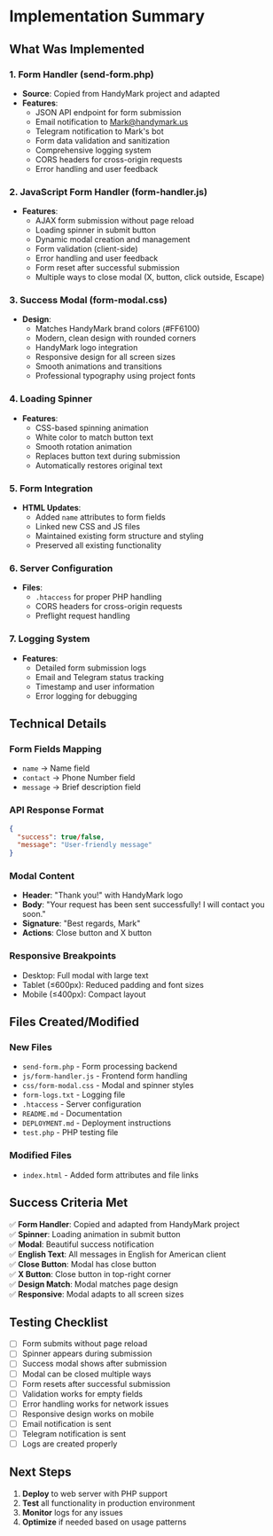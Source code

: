 # Implementation Summary

## What Was Implemented

### 1. Form Handler (send-form.php)
- **Source**: Copied from HandyMark project and adapted
- **Features**:
  - JSON API endpoint for form submission
  - Email notification to Mark@handymark.us
  - Telegram notification to Mark's bot
  - Form data validation and sanitization
  - Comprehensive logging system
  - CORS headers for cross-origin requests
  - Error handling and user feedback

### 2. JavaScript Form Handler (form-handler.js)
- **Features**:
  - AJAX form submission without page reload
  - Loading spinner in submit button
  - Dynamic modal creation and management
  - Form validation (client-side)
  - Error handling and user feedback
  - Form reset after successful submission
  - Multiple ways to close modal (X, button, click outside, Escape)

### 3. Success Modal (form-modal.css)
- **Design**:
  - Matches HandyMark brand colors (#FF6100)
  - Modern, clean design with rounded corners
  - HandyMark logo integration
  - Responsive design for all screen sizes
  - Smooth animations and transitions
  - Professional typography using project fonts

### 4. Loading Spinner
- **Features**:
  - CSS-based spinning animation
  - White color to match button text
  - Smooth rotation animation
  - Replaces button text during submission
  - Automatically restores original text

### 5. Form Integration
- **HTML Updates**:
  - Added `name` attributes to form fields
  - Linked new CSS and JS files
  - Maintained existing form structure and styling
  - Preserved all existing functionality

### 6. Server Configuration
- **Files**:
  - `.htaccess` for proper PHP handling
  - CORS headers for cross-origin requests
  - Preflight request handling

### 7. Logging System
- **Features**:
  - Detailed form submission logs
  - Email and Telegram status tracking
  - Timestamp and user information
  - Error logging for debugging

## Technical Details

### Form Fields Mapping
- `name` → Name field
- `contact` → Phone Number field  
- `message` → Brief description field

### API Response Format
```json
{
  "success": true/false,
  "message": "User-friendly message"
}
```

### Modal Content
- **Header**: "Thank you!" with HandyMark logo
- **Body**: "Your request has been sent successfully! I will contact you soon."
- **Signature**: "Best regards, Mark"
- **Actions**: Close button and X button

### Responsive Breakpoints
- Desktop: Full modal with large text
- Tablet (≤600px): Reduced padding and font sizes
- Mobile (≤400px): Compact layout

## Files Created/Modified

### New Files
- `send-form.php` - Form processing backend
- `js/form-handler.js` - Frontend form handling
- `css/form-modal.css` - Modal and spinner styles
- `form-logs.txt` - Logging file
- `.htaccess` - Server configuration
- `README.md` - Documentation
- `DEPLOYMENT.md` - Deployment instructions
- `test.php` - PHP testing file

### Modified Files
- `index.html` - Added form attributes and file links

## Success Criteria Met

✅ **Form Handler**: Copied and adapted from HandyMark project  
✅ **Spinner**: Loading animation in submit button  
✅ **Modal**: Beautiful success notification  
✅ **English Text**: All messages in English for American client  
✅ **Close Button**: Modal has close button  
✅ **X Button**: Close button in top-right corner  
✅ **Design Match**: Modal matches page design  
✅ **Responsive**: Modal adapts to all screen sizes  

## Testing Checklist

- [ ] Form submits without page reload
- [ ] Spinner appears during submission
- [ ] Success modal shows after submission
- [ ] Modal can be closed multiple ways
- [ ] Form resets after successful submission
- [ ] Validation works for empty fields
- [ ] Error handling works for network issues
- [ ] Responsive design works on mobile
- [ ] Email notification is sent
- [ ] Telegram notification is sent
- [ ] Logs are created properly

## Next Steps

1. **Deploy** to web server with PHP support
2. **Test** all functionality in production environment
3. **Monitor** logs for any issues
4. **Optimize** if needed based on usage patterns 